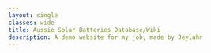 ```yaml
---
layout: single
classes: wide
title: Aussie Solar Batteries Database/Wiki
description: A demo website for my job, made by Jeylahn
---
```


